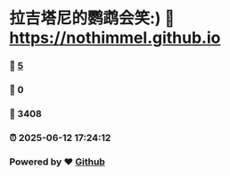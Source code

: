 # 拉吉塔尼的鹦鹉会笑:) :link: https://nothimmel.github.io 
### :page_facing_up: [5](https://nothimmel.github.io/tag.html) 
### :speech_balloon: 0 
### :hibiscus: 3408 
### :alarm_clock: 2025-06-12 17:24:12 
### Powered by :heart: [Github](https://github.com/NotHimmel/NotHimmel.github.io)
